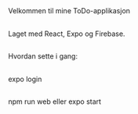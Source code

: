 ##
Velkommen til mine ToDo-applikasjon

##
Laget med React, Expo og Firebase.

##
Hvordan sette i gang:

##
expo login

##
npm run web eller expo start

